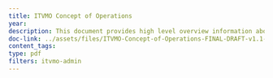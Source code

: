 ```yaml
---
title: ITVMO Concept of Operations
year: 
description: This document provides high level overview information about the purpose, governance, and operations of the IT Vendor Management Office (ITVMO)
doc-link: ../assets/files/ITVMO-Concept-of-Operations-FINAL-DRAFT-v1.1-(5).pdf
content_tags: 
type: pdf
filters: itvmo-admin
---
```

